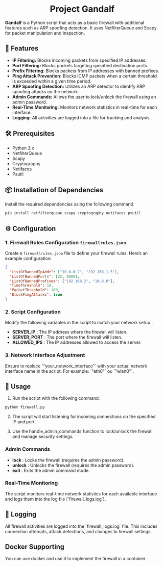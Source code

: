 <h1 align="center">Project Gandalf</h1>

**Gandalf** is a Python script that acts as a basic firewall with additional features such as ARP spoofing detection. It uses NetfilterQueue and Scapy for packet manipulation and inspection.

## 🚀 Features

- **IP Filtering:** Blocks incoming packets from specified IP addresses.
- **Port Filtering:** Blocks packets targeting specified destination ports.
- **Prefix Filtering:** Blocks packets from IP addresses with banned prefixes.
- **Ping Attack Prevention:** Blocks ICMP packets when a certain threshold is exceeded within a given time period.
- **ARP Spoofing Detection:** Utilizes an ARP detector to identify ARP spoofing attacks on the network.
- **Admin Commands:** Allows the user to lock/unlock the firewall using an admin password.
- **Real-Time Monitoring:** Monitors network statistics in real-time for each interface.
- **Logging:** All activities are logged into a file for tracking and analysis.

## 🛠 Prerequisites

- Python 3.x
- NetfilterQueue
- Scapy
- Cryptography
- Netifaces
- Psutil

## 📦 Installation of Dependencies

Install the required dependencies using the following command:

```bash
pip install netfilterqueue scapy cryptography netifaces psutil
```

## ⚙️ Configuration

### 1. Firewall Rules Configuration `firewallrules.json`

Create a `firewallrules.json` file to define your firewall rules. Here’s an example configuration:

```json
{
  "ListOfBannedIpAddr": ["10.0.0.2", "192.168.1.5"],
  "ListOfBannedPorts": [22, 8080],
  "ListOfBannedPrefixes": ["192.168.2", "10.0.0"],
  "TimeThreshold": 10,
  "PacketThreshold": 100,
  "BlockPingAttacks": true
}
```

### 2. Script Configuration

Modify the following variables in the script to match your network setup :

- **SERVER_IP** : The IP address where the firewall will listen.
- **SERVER_PORT** : The port where the firewall will listen.
- **ALLOWED_IPS** : The IP addresses allowed to access the server.

### 3. Network Interface Adjustment

Ensure to replace \`"your_network_interface"\` with your actual network interface name in the script. For example: \`"eth0"\` ou \`"wlan0"\`.

## 🚀 Usage

1. Run the script with the following command:

```bash
python firewall.py
```
2. The script will start listening for incoming connections on the specified IP and port.

3. Use the handle_admin_commands function to lock/unlock the firewall and manage security settings.

### Admin Commands

- **lock** :  Locks the firewall (requires the admin password).
- **unlock** : Unlocks the firewall (requires the admin password).
- **exit** : Exits the admin command mode.

### Real-Time Monitoring

The script monitors real-time network statistics for each available interface and logs them into the log file (\`firewall_logs.log\`).

## 📝 Logging

All firewall activities are logged into the \`firewall_logs.log\` file. This includes connection attempts, attack detections, and changes to firewall settings.

## Docker Supporting

You can use docker and use it to implement the firewall in a container
